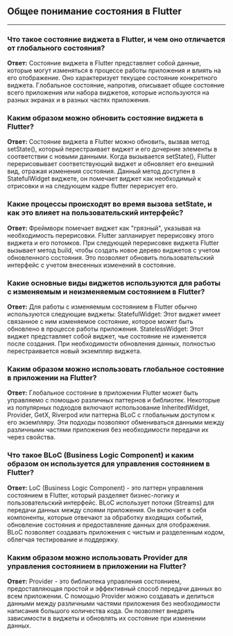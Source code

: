 ## Общее понимание состояния в Flutter
---

### Что такое состояние виджета в Flutter, и чем оно отличается от глобального состояния?
**Ответ:** Состояние виджета в Flutter представляет собой данные, которые могут изменяться в процессе работы приложения и влиять на его отображение. Оно характеризует текущее состояние конкретного виджета. Глобальное состояние, напротив, описывает общее состояние всего приложения или набора виджетов, которые используются на разных экранах и в разных частях приложения.

### Каким образом можно обновить состояние виджета в Flutter?
**Ответ:** Состояние виджета в Flutter можно обновить, вызвав метод setState(), который перестраивает виджет и его дочерние элементы в соответствии с новыми данными. Когда вызывается setState(), Flutter перерисовывает соответствующий виджет и обновляет его внешний вид, отражая изменения состояния. Данный метод доступен в StatefulWidget виджете, он помечает виджет как необходимый к отрисовки и на следующем кадре flutter перерисует его.

### Какие процессы происходят во время вызова setState, и как это влияет на пользовательский интерфейс?
**Ответ:** Фреймворк помечает виджет как "грязный", указывая на необходимость перерисовки.
Flutter запланирует перерисовку этого виджета и его потомков.
При следующей перерисовке виджета Flutter вызывает метод build, чтобы создать новое дерево виджетов с учетом обновленного состояния. Это позволяет обновить пользовательский интерфейс с учетом внесенных изменений в состояние.

### Какие основные виды виджетов используются для работы с изменяемым и неизменяемым состоянием в Flutter?
**Ответ:** Для работы с изменяемым состоянием в Flutter обычно используются следующие виджеты:
StatefulWidget: Этот виджет имеет связанное с ним изменяемое состояние, которое может быть обновлено в процессе работы приложения.
StatelessWidget: Этот виджет представляет собой виджет, чье состояние не изменяется после создания. При необходимости обновления данных, полностью перестраивается новый экземпляр виджета.

### Каким образом можно использовать глобальное состояние в приложении на Flutter?
**Ответ:** Глобальное состояние в приложении Flutter может быть управляемо с помощью различных паттернов и библиотек. Некоторые из популярных подходов включают использование InheritedWidget, Provider, GetX, Riverpod или паттерна BLoC с глобальным доступом к его экземпляру. Эти подходы позволяют обмениваться данными между различными частями приложения без необходимости передачи их через свойства.

### Что такое BLoC (Business Logic Component) и каким образом он используется для управления состоянием в Flutter?
**Ответ:** LoC (Business Logic Component) - это паттерн управления состоянием в Flutter, который разделяет бизнес-логику и пользовательский интерфейс. BLoC использует потоки (Streams) для передачи данных между слоями приложения. Он включает в себя компоненты, которые отвечают за обработку входящих событий, обновление состояния и предоставление данных для отображения. BLoC позволяет создавать приложения с чистым и разделенным кодом, облегчая тестирование и поддержку.

### Каким образом можно использовать Provider для управления состоянием в приложении на Flutter?
**Ответ:** Provider - это библиотека управления состоянием, предоставляющая простой и эффективный способ передачи данных во всем приложении. С помощью Provider можно создавать и делиться данными между различными частями приложения без необходимости написания большого количества кода. Он позволяет внедрять зависимости в виджеты и обновлять их состояние при изменении данных.